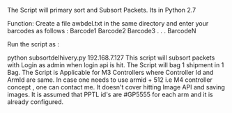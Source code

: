 The Script will primary sort and Subsort Packets.
Its in Python 2.7

Function:
Create a file awbdel.txt in the same directory and enter your barcodes as follows :
Barcode1
Barcode2
Barcode3
.
.
.
BarcodeN

Run the script as :

python subsortdelhivery.py 192.168.7.127
This script will subsort packets with Login as admin when login api is hit.
The Script will bag 1 shipment in 1 Bag.
The Script is Applicable for M3 Controllers where Controller Id and ArmId are same.
In case one needs to use armid + 512 i.e M4 controller concept , one can contact me.
It doesn't cover hitting Image API and saving images.
It is assumed that PPTL id's are #GP5555 for each arm and it is already configured.
